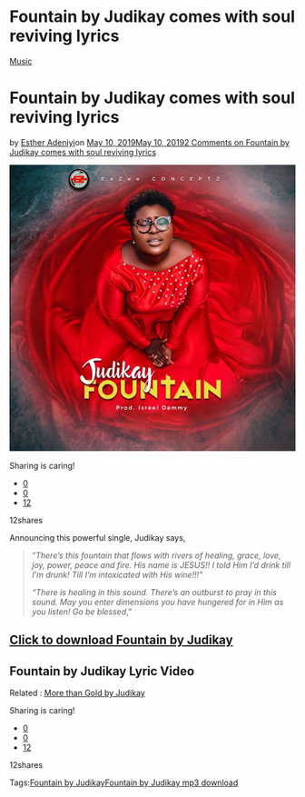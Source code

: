 # Fountain by Judikay comes with soul reviving lyrics

[Music](https://estheradeniyi.com/category/music/)
# Fountain by Judikay comes with soul reviving lyrics

by [Esther Adeniyi](https://estheradeniyi.com/author/esther-adeniyi/)on [May 10, 2019May 10, 2019](https://estheradeniyi.com/fountain-by-judikay-comes-with-soul-reviving-lyrics/)[2 Comments on Fountain by Judikay comes with soul reviving lyrics](https://estheradeniyi.com/fountain-by-judikay-comes-with-soul-reviving-lyrics/#comments)

![](images\Judikay-Fountain-e1557482248218.jpg)

Sharing is caring!

- [0](https://www.facebook.com/sharer/sharer.php?u=https%3A%2F%2Festheradeniyi.com%2Ffountain-by-judikay-comes-with-soul-reviving-lyrics%2F&amp;t=Fountain%20by%20Judikay%20comes%20with%20soul%20reviving%20lyrics)
- [0](https://twitter.com/intent/tweet?text=Fountain%20by%20Judikay%20comes%20with%20soul%20reviving%20lyrics&amp;url=https%3A%2F%2Festheradeniyi.com%2Ffountain-by-judikay-comes-with-soul-reviving-lyrics%2F)
- [12](#)

12shares

Announcing this powerful single, Judikay says,

> &#x201C;*There&#x2019;s this fountain that flows with rivers of healing, grace, love, joy, power, peace and fire. His name is JESUS!! I told Him I&#x2019;d drink till I&#x2019;m drunk! Till I&#x2019;m intoxicated with His wine!!!&#x201D;*
> 
> *&#x201C;There is healing in this sound. There&#x2019;s an outburst to pray in this sound. May you enter dimensions you have hungered for in Him as you listen! Go be blessed*,&#x201D;

## [Click to download Fountain by Judikay](https://www.gmusicplus.com/judikay-new-song-fountain/)

## Fountain by Judikay Lyric Video

Related : [More than Gold by Judikay](https://estheradeniyi.com/more-than-gold-by-judith-kanayo/)

Sharing is caring!

- [0](https://www.facebook.com/sharer/sharer.php?u=https%3A%2F%2Festheradeniyi.com%2Ffountain-by-judikay-comes-with-soul-reviving-lyrics%2F&amp;t=Fountain%20by%20Judikay%20comes%20with%20soul%20reviving%20lyrics)
- [0](https://twitter.com/intent/tweet?text=Fountain%20by%20Judikay%20comes%20with%20soul%20reviving%20lyrics&amp;url=https%3A%2F%2Festheradeniyi.com%2Ffountain-by-judikay-comes-with-soul-reviving-lyrics%2F)
- [12](#)

12shares

Tags:[Fountain by Judikay](https://estheradeniyi.com/tag/fountain-by-judikay/)[Fountain by Judikay mp3 download](https://estheradeniyi.com/tag/fountain-by-judikay-mp3-download/)